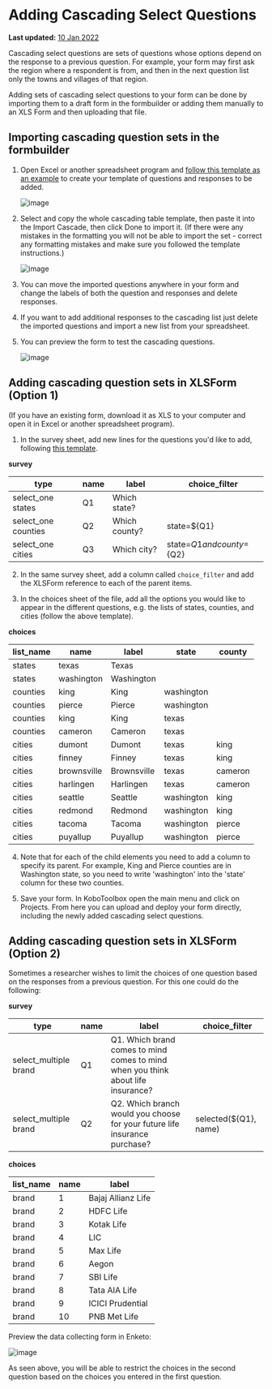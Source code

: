# Adding Cascading Select Questions
**Last updated:** <a href="https://github.com/kobotoolbox/docs/blob/fa1ee7c796f7116d6ff075ccb9a9a2f23daa0672/source/cascading_select.md" class="reference">10 Jan 2022</a>

Cascading select questions are sets of questions whose options depend on the response to a previous question. For example, your form may first ask the region where a respondent is from, and then in the next question list only the towns and villages of that region.

<p class="note">Adding sets of cascading select questions to your form can be done by importing them to a draft form in the formbuilder or adding them manually to an XLS Form and then uploading that file.</p>

## Importing cascading question sets in the formbuilder


1. Open Excel or another spreadsheet program and [follow this template as an example](https://docs.google.com/spreadsheets/d/1C_uDOkjjbv5Kx3lyOY7ORwM-muW6BKVzdaPMB1X8-2A/edit#gid=0) to create your template of questions and responses to be added.

    ![image](/images/cascading_select/template.png)

2. Select and copy the whole cascading table template, then paste it into the Import Cascade, then click Done to import it. (If there were any mistakes in the formatting you will not be able to import the set - correct any formatting mistakes and make sure you followed the template instructions.)

    ![image](/images/cascading_select/import.gif)

3. You can move the imported questions anywhere in your form and change the labels of both the question and responses and delete responses.

4. If you want to add additional responses to the cascading list just delete the imported questions and import a new list from your spreadsheet.

5. You can preview the form to test the cascading questions.

    ![image](/images/cascading_select/form_preview.gif)

## Adding cascading question sets in XLSForm (Option 1)

(If you have an existing form, download it as XLS to your computer and open it in Excel or another spreadsheet program).

1. In the survey sheet, add new lines for the questions you'd like to add, following [this template](https://docs.google.com/spreadsheets/d/10gpBV6YaYGx1i367hyW-w1Ms9tkUQnCx0V8YsdwYxmk/edit#gid=0).

__survey__

| type                | name | label         | choice_filter                |
| ---                 | ---  | ---           | ---                          |
| select_one states   | Q1   | Which state?  |                              |
| select_one counties | Q2   | Which county? | state=${Q1}                  |
| select_one cities   | Q3   | Which city?   | state=${Q1} and county=${Q2} |

2. In the same survey sheet, add a column called `choice_filter` and add the XLSForm reference to each of the parent items.

3. In the choices sheet of the file, add all the options you would like to appear in the different questions, e.g. the lists of states, counties, and cities (follow the above template).

__choices__

| list_name | name        | label       | state      | county  |
| ---       | ---         | ---         | ---        | ---     |
| states    | texas       | Texas       |            |         |
| states    | washington  | Washington  |            |         |
| counties  | king        | King        | washington |         |
| counties  | pierce      | Pierce      | washington |         |
| counties  | king        | King        | texas      |         |
| counties  | cameron     | Cameron     | texas      |         |
| cities    | dumont      | Dumont      | texas      | king    |
| cities    | finney      | Finney      | texas      | king    |
| cities    | brownsville | Brownsville | texas      | cameron |
| cities    | harlingen   | Harlingen   | texas      | cameron |
| cities    | seattle     | Seattle     | washington | king    |
| cities    | redmond     | Redmond     | washington | king    |
| cities    | tacoma      | Tacoma      | washington | pierce  |
| cities    | puyallup    | Puyallup    | washington | pierce  |

4. Note that for each of the child elements you need to add a column to specify its parent. For example, King and Pierce counties are in Washington state, so you need to write 'washington' into the 'state' column for these two counties.

6. Save your form. In KoboToolbox open the main menu and click on Projects. From here you can upload and deploy your form directly, including the newly added cascading select questions.


## Adding cascading question sets in XLSForm (Option 2)

Sometimes a researcher wishes to limit the choices of one question based on the responses from a previous question. For this one could do the following:

__survey__

| type                   | name | label                                                                            | choice_filter         |
| ---                    | ---  | ---                                                                              | ---                   |
| select_multiple brand  | Q1   | Q1. Which brand comes to mind comes to mind when you think about life insurance? |                       |
| select_multiple brand  | Q2   | Q2. Which branch would you choose for your future life insurance purchase?       | selected(${Q1}, name) |

__choices__

| list_name | name | label              |
| ---       | ---  | ---                |
| brand     | 1    | Bajaj Allianz Life |
| brand     | 2    | HDFC Life          |
| brand     | 3    | Kotak Life         |
| brand     | 4    | LIC                |
| brand     | 5    | Max Life           |
| brand     | 6    | Aegon              |
| brand     | 7    | SBI Life           |
| brand     | 8    | Tata AIA Life      |
| brand     | 9    | ICICI Prudential   |
| brand     | 10   | PNB Met Life       |

Preview the data collecting form in Enketo:

![image](/images/cascading_select/preview.png)

As seen above, you will be able to restrict the choices in the second question based on the choices you entered in the first question.
